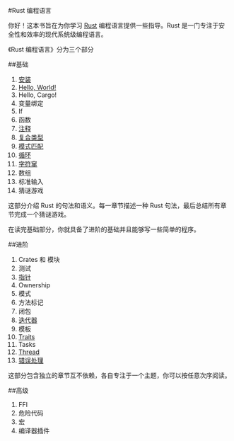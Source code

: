 #Rust 编程语言


你好！这本书旨在为你学习 [Rust](http://www.rust-lang.org/) 编程语言提供一些指导。Rust 是一门专注于安全性和效率的现代系统级编程语言。

《Rust 编程语言》分为三个部分

##基础


1. [安装](https://github.com/linuxaged/rust_book_zh/blob/master/install.md)
2. [Hello, World!](https://github.com/linuxaged/rust_book_zh/blob/master/helloword.md)
3. Hello, Cargo!
4. 变量绑定
5. If
6. 函数
7. [注释](https://github.com/linuxaged/rust_book_zh/blob/master/comments.md)
8. [复合类型](https://github.com/linuxaged/rust_book_zh/blob/master/compound.md)
9. [模式匹配](https://github.com/linuxaged/rust_book_zh/blob/master/match.md)
10. [循环](https://github.com/linuxaged/rust_book_zh/blob/master/loop.md)
11. [字符窜](https://github.com/linuxaged/rust_book_zh/blob/master/strings.md)
12. 数组
13. 标准输入
14. 猜谜游戏

这部分介绍 Rust 的句法和语义。每一章节描述一种 Rust 句法，最后总结所有章节完成一个猜谜游戏。

在读完基础部分，你就具备了进阶的基础并且能够写一些简单的程序。

##进阶


1. Crates 和 模块
2. 测试
3. [指针](https://github.com/linuxaged/rust_book_zh/blob/master/pointer.md)
4. Ownership
5. 模式
6. 方法标记
7. 闭包
8. [迭代器](https://github.com/linuxaged/rust_book_zh/blob/master/iterators.md)
9. 模板
10. [Traits](https://github.com/linuxaged/rust_book_zh/blob/master/traits.md)
11. Tasks
13. [Thread](https://github.com/linuxaged/rust_book_zh/blob/master/thread.md) 
12. [错误处理](https://github.com/linuxaged/rust_book_zh/blob/master/errror.md)

这部分包含独立的章节互不依赖，各自专注于一个主题，你可以按任意次序阅读。

##高级

1. FFI
2. 危险代码
3. 宏
4. 编译器插件
